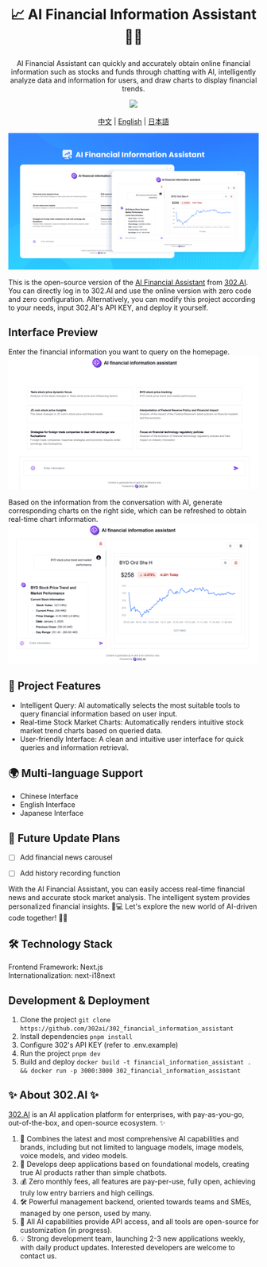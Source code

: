 # <p align="center">📈 AI Financial Information Assistant 🚀✨</p>

<p align="center">AI Financial Assistant can quickly and accurately obtain online financial information such as stocks and funds through chatting with AI, intelligently analyze data and information for users, and draw charts to display financial trends.</p>

<p align="center"><a href="https://302.ai/en/tools/finance/" target="blank"><img src="https://file.302.ai/gpt/imgs/github/20250102/72a57c4263944b73bf521830878ae39a.png" /></a></p >

<p align="center"><a href="README_zh.md">中文</a> | <a href="README.md">English</a> | <a href="README_ja.md">日本語</a></p>


![](docs/302_AI_Financial_Information_Assistant_en.png)    


This is the open-source version of the [AI Financial Assistant](https://302.ai/en/tools/finance/) from [302.AI](https://302.ai/en/).
You can directly log in to 302.AI and use the online version with zero code and zero configuration.
Alternatively, you can modify this project according to your needs, input 302.AI's API KEY, and deploy it yourself.

## Interface Preview
Enter the financial information you want to query on the homepage.
![](docs/302_AI_Financial_Information_Assistant_en_screenshot_01.png)

Based on the information from the conversation with AI, generate corresponding charts on the right side, which can be refreshed to obtain real-time chart information.
![](docs/302_AI_Financial_Information_Assistant_en_screenshot_02.png)


## 📐 Project Features
- Intelligent Query: AI automatically selects the most suitable tools to query financial information based on user input.
- Real-time Stock Market Charts: Automatically renders intuitive stock market trend charts based on queried data.
- User-friendly Interface: A clean and intuitive user interface for quick queries and information retrieval.

## 🌍 Multi-language Support
- Chinese Interface
- English Interface
- Japanese Interface

## 🚩 Future Update Plans
- [ ] Add financial news carousel
- [ ] Add history recording function


With the AI Financial Assistant, you can easily access real-time financial news and accurate stock market analysis. The intelligent system provides personalized financial insights. 🎉💻 Let's explore the new world of AI-driven code together! 🌟🚀


## 🛠️ Technology Stack
Frontend Framework: Next.js <br>
Internationalization: next-i18next <br>

## Development & Deployment
1. Clone the project `git clone https://github.com/302ai/302_financial_information_assistant`
2. Install dependencies `pnpm install`
3. Configure 302's API KEY (refer to .env.example)
4. Run the project `pnpm dev`
5. Build and deploy `docker build -t financial_information_assistant . && docker run -p 3000:3000 302_financial_information_assistant`

## ✨ About 302.AI ✨
[302.AI](https://302.ai) is an AI application platform for enterprises, with pay-as-you-go, out-of-the-box, and open-source ecosystem. ✨
1. 🧠 Combines the latest and most comprehensive AI capabilities and brands, including but not limited to language models, image models, voice models, and video models.
2. 🚀 Develops deep applications based on foundational models, creating true AI products rather than simple chatbots.
3. 💰 Zero monthly fees, all features are pay-per-use, fully open, achieving truly low entry barriers and high ceilings.
4. 🛠 Powerful management backend, oriented towards teams and SMEs, managed by one person, used by many.
5. 🔗 All AI capabilities provide API access, and all tools are open-source for customization (in progress).
6. 💡 Strong development team, launching 2-3 new applications weekly, with daily product updates. Interested developers are welcome to contact us.

